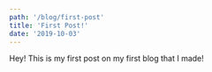 ```yaml
--- 
path: '/blog/first-post'
title: 'First Post!'
date: '2019-10-03'
---
```

Hey! This is my first post on my first blog that I made!